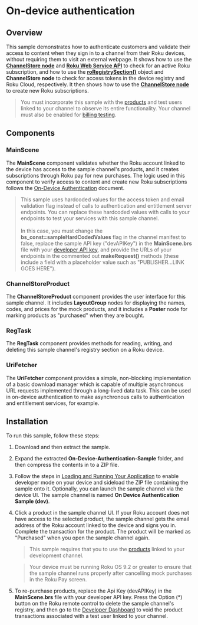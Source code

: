 # On-device authentication

## Overview

This sample demonstrates how to authenticate customers and validate their access to content when they sign in to a channel from their Roku devices, without requiring them to visit an external webpage. It shows how to use the [**ChannelStore node**](https://developer.roku.com/docs/references/scenegraph/control-nodes/channelstore.md) and [**Roku Web Service API**](https://developer.roku.com/docs/developer-program/roku-pay/roku-web-service.md) to check for an active Roku subscription, and how to use the [**roRegistrySection()**](https://developer.roku.com/docs/references/brightscript/components/roregistrysection) object and **ChannelStore node** to check for access tokens in the device registry and Roku Cloud, respectively. It then shows how to use the  [**ChannelStore node**](https://developer.roku.com/docs/references/scenegraph/control-nodes/channelstore.md) to create new Roku subscriptions. 

> You must incorporate this sample with the [products](https://developer.roku.com/docs/developer-program/roku-pay/monetization-in-developer-dashboard.md#adding-an-in-channel-product) and test users linked to your channel to observe its entire functionality. Your channel must also be enabled for [billing testing](https://developer.roku.com/docs/developer-program/roku-pay/testing-in-channel-purchasing.md).

## Components

### MainScene

The **MainScene** component validates whether the Roku account linked to the device has access to the sample channel's products, and it creates subscriptions through Roku pay for new purchases. The logic used in this component to verify access to content and create new Roku subscriptions follows the [On-Device Authentication](https://developer.roku.com/docs/developer-program/authentication/on-device-authentication.md#overview) document.  

> This sample uses hardcoded values for the access token and email validation flag instead of calls to authentication and entitlement server endpoints. You can replace these hardcoded values with calls to your endpoints to test your services with this sample channel.<br/><br/>In this case, you must change the **bs_const=sampleHardCodedValues** flag in the channel manifest to false, replace the sample API key ("devAPIKey") in the **MainScene.brs** file with your [developer API key](https://developer.roku.com/api/settings), and provide the URLs of your endpoints in the commented out **makeRequest()** methods (these include a field with a placeholder value such as "PUBLISHER...LINK GOES HERE").
  

### ChannelStoreProduct

The **ChannelStoreProduct** component provides the user interface for this sample channel.  It includes **LayoutGroup** nodes for displaying the names, codes, and prices for the mock products, and it includes a **Poster** node for marking products as "purchased" when they are bought.   

### RegTask

The **RegTask** component provides methods for reading, writing, and deleting this sample channel's registry section on a Roku device. 

### UriFetcher

The **UriFetcher** component provides a simple, non-blocking implementation of a basic download manager which is capable of multiple asynchronous URL requests implemented through a long-lived data task. This can be used in on-device authentication to make asynchronous calls to authentication and entitlement services, for example. 

## Installation

To run this sample, follow these steps:

1. Download and then extract the sample.

2. Expand the extracted **On-Device-Authentication-Sample** folder, and then compress the contents in to a ZIP file.

3.  Follow the steps in [Loading and Running Your Application](https://developer.roku.com/en-gb/docs/developer-program/getting-started/developer-setup.md#step-1-set-up-your-roku-device-to-enable-developer-settings) to enable developer mode on your device and sideload the ZIP file containing the sample onto it.  Optionally, you can launch the sample channel via the device UI. The sample channel is named **On Device Authentication Sample (dev)**.

4.  Click a product in the sample channel UI. If your Roku account does not have access to the selected product, the sample channel gets the email address of the Roku account linked to the device and signs you in. Complete the transaction for the product. The product will be marked as "Purchased" when you open the sample channel again.

    > This sample requires that you to use the [products](https://developer.roku.com/docs/developer-program/roku-pay/monetization-in-developer-dashboard.md#adding-an-in-channel-product) linked to your development channel.

    > Your device must be running Roku OS 9.2 or greater to ensure that the sample channel runs properly after cancelling mock purchases in the Roku Pay screen.

5.  To re-purchase products, replace the Api Key (devAPIKey) in the **MainScene.brs** file with your developer API key.  Press the Option (*) button on the Roku remote control to delete the sample channel's registry, and then go to the [Developer Dashboard](https://developer.roku.com/users) to void the product transactions associated with a test user linked to your channel.  



